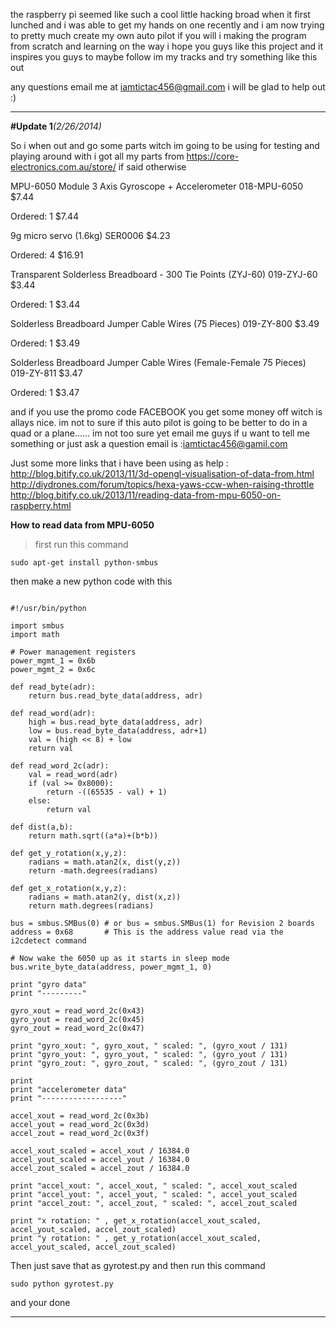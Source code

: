 the raspberry pi seemed like such a cool little hacking broad when it first lunched and i was able to get my hands on one recently and i am now trying to pretty much create my own auto pilot if you will i making the program from scratch and learning on the way i hope you guys like this project and it inspires you guys to maybe follow im my tracks and try something like this out


any questions email me at iamtictac456@gmail.com i will be glad to help out :)





---


**#Update 1**_(2/26/2014)_

So i when out and go some parts witch im going to be using for testing and playing around with i got all my parts from https://core-electronics.com.au/store/ if said otherwise

MPU-6050 Module 3 Axis Gyroscope + Acce​​lerometer
018-MPU-6050
$7.44

Ordered: 1
$7.44

9g micro servo (1.6kg)
SER0006
$4.23

Ordered: 4
$16.91

Transparent Solderless Breadboard - 300 Tie Points (ZYJ-60)
019-ZYJ-60
$3.44

Ordered: 1
$3.44

Solderless Breadboard Jumper Cable Wires (75 Pieces)
019-ZY-800
$3.49

Ordered: 1
$3.49

Solderless Breadboard Jumper Cable Wires (Female-Female 75 Pieces)
019-ZY-811
$3.47

Ordered: 1
$3.47


and if you use the promo code FACEBOOK you get some money off witch is allays nice.
im not to sure if this auto pilot is going to be better to do in a quad or a plane...... im not too sure yet email me guys if u want to tell me something or just ask a question email is :iamtictac456@gamil.com


Just some more links that i have been using as help :
http://blog.bitify.co.uk/2013/11/3d-opengl-visualisation-of-data-from.html
http://diydrones.com/forum/topics/hexa-yaws-ccw-when-raising-throttle
http://blog.bitify.co.uk/2013/11/reading-data-from-mpu-6050-on-raspberry.html


**How to read data from MPU-6050**
> first run this command
```
sudo apt-get install python-smbus 
```

then make a new python code with this
```

#!/usr/bin/python

import smbus
import math

# Power management registers
power_mgmt_1 = 0x6b
power_mgmt_2 = 0x6c

def read_byte(adr):
    return bus.read_byte_data(address, adr)

def read_word(adr):
    high = bus.read_byte_data(address, adr)
    low = bus.read_byte_data(address, adr+1)
    val = (high << 8) + low
    return val

def read_word_2c(adr):
    val = read_word(adr)
    if (val >= 0x8000):
        return -((65535 - val) + 1)
    else:
        return val

def dist(a,b):
    return math.sqrt((a*a)+(b*b))

def get_y_rotation(x,y,z):
    radians = math.atan2(x, dist(y,z))
    return -math.degrees(radians)

def get_x_rotation(x,y,z):
    radians = math.atan2(y, dist(x,z))
    return math.degrees(radians)

bus = smbus.SMBus(0) # or bus = smbus.SMBus(1) for Revision 2 boards
address = 0x68       # This is the address value read via the i2cdetect command

# Now wake the 6050 up as it starts in sleep mode
bus.write_byte_data(address, power_mgmt_1, 0)

print "gyro data"
print "---------"

gyro_xout = read_word_2c(0x43)
gyro_yout = read_word_2c(0x45)
gyro_zout = read_word_2c(0x47)

print "gyro_xout: ", gyro_xout, " scaled: ", (gyro_xout / 131)
print "gyro_yout: ", gyro_yout, " scaled: ", (gyro_yout / 131)
print "gyro_zout: ", gyro_zout, " scaled: ", (gyro_zout / 131)

print
print "accelerometer data"
print "------------------"

accel_xout = read_word_2c(0x3b)
accel_yout = read_word_2c(0x3d)
accel_zout = read_word_2c(0x3f)

accel_xout_scaled = accel_xout / 16384.0
accel_yout_scaled = accel_yout / 16384.0
accel_zout_scaled = accel_zout / 16384.0

print "accel_xout: ", accel_xout, " scaled: ", accel_xout_scaled
print "accel_yout: ", accel_yout, " scaled: ", accel_yout_scaled
print "accel_zout: ", accel_zout, " scaled: ", accel_zout_scaled

print "x rotation: " , get_x_rotation(accel_xout_scaled, accel_yout_scaled, accel_zout_scaled)
print "y rotation: " , get_y_rotation(accel_xout_scaled, accel_yout_scaled, accel_zout_scaled)
```

Then just save that as gyrotest.py and then run this command
```
sudo python gyrotest.py
```
and your done

---
